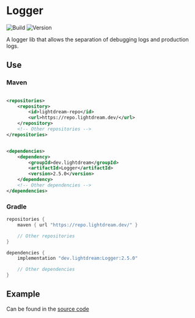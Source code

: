 # Logger

![Build](../../actions/workflows/build.yml/badge.svg)
![Version](https://img.shields.io/badge/Version-2.5.0-red.svg)

A logger lib that allows the separation of debugging logs and production logs.

## Use

### Maven

```xml

<repositories>
    <repository>
        <id>lightdream-repo</id>
        <url>https://repo.lightdream.dev/</url>
    </repository>
    <!-- Other repositories -->
</repositories>
```

```xml

<dependencies>
    <dependency>
        <groupId>dev.lightdream</groupId>
        <artifactId>Logger</artifactId>
        <version>2.5.0</version>
    </dependency>
    <!-- Other dependencies -->
</dependencies>
```

### Gradle

```groovy
repositories {
    maven { url "https://repo.lightdream.dev/" }

    // Other repositories
}

dependencies {
    implementation "dev.lightdream:Logger:2.5.0"

    // Other dependencies
}
```

## Example

Can be found in the [source code](/src/main/java/dev/lightdream/logger/example)
